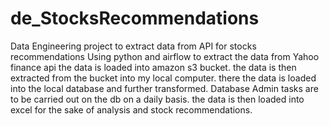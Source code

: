 # de_StocksRecommendations
Data Engineering project to extract data from API for stocks recommendations
Using python and airflow to extract the data from Yahoo finance api
the data is loaded into amazon s3 bucket. the data is then extracted from 
the bucket into my local computer.
there the data is loaded into the local database and further transformed.
Database Admin tasks are to be carried out on the db on a daily basis.
the data is then loaded into excel for the sake of analysis and stock 
recommendations.
